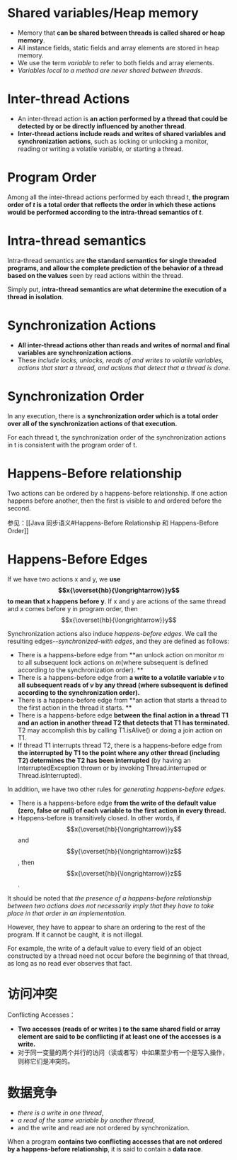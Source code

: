 # Shared variables/Heap memory
- Memory that **can be shared between threads is called shared or heap memory**.
- All instance fields, static fields and array elements are stored in heap memory. 
- We use the term *variable*  to refer to both fields and array elements. 
- *Variables local to a method are never shared between threads*.

# Inter-thread Actions
- An inter-thread action is **an action performed by a thread that could be detected by or be directly influenced by another thread**. 
- **Inter-thread actions include reads and writes of shared variables and synchronization actions**, such as locking or unlocking a monitor, reading or writing a volatile variable, or starting a thread.

# Program Order
Among all the inter-thread actions performed by each thread t, **the program order of *t* is a total order that reflects the order in which these actions would be performed according to the intra-thread semantics of *t***.

# Intra-thread semantics
Intra-thread semantics are **the standard semantics for single threaded programs, and allow the complete prediction of the behavior of a thread based on the values** seen by read actions within the thread.

Simply put, **intra-thread semantics are what determine the execution of a thread in isolation**.

# Synchronization Actions
- **All inter-thread actions other than reads and writes of normal and final variables are synchronization actions**. 
- These *include locks, unlocks, reads of and writes to volatile variables, actions that start a thread, and actions that detect that a thread is done*.

# Synchronization Order 
In any execution, there is a **synchronization order which is a total order over all of the synchronization actions of that execution.** 

For each thread t, the synchronization order of the synchronization actions in t is consistent with the program order of t.

# Happens-Before relationship
Two actions can be ordered by a happens-before relationship. If one action happens before another, then the first is visible to and ordered before the second.

参见：[[Java 同步语义#Happens-Before Relationship 和 Happens-Before Order]]

# Happens-Before Edges
If we have two actions x and y, we **use $$x{\overset{hb}{\longrightarrow}}y$$ to mean that x happens before y**.
If x and y are actions of the same thread and x comes before y in program order, then $$x{\overset{hb}{\longrightarrow}}y$$

Synchronization actions also induce *happens-before edges*. We call the resulting edges--*synchronized-with edges*, and they are defined as follows:
- There is a happens-before edge from **an unlock action on monitor *m* to all subsequent lock actions on *m*(where subsequent is defined according to the synchronization order). **
- There is a happens-before edge from **a write to a volatile variable *v* to all subsequent reads of *v* by any thread (where subsequent is defined according to the synchronization order).** 
- There is a happens-before edge from **an action that starts a thread to the first action in the thread it starts. **
- There is a happens-before edge **between the final action in a thread T1 and an action in another thread T2 that detects that T1 has terminated.** T2 may accomplish this by calling T1.isAlive() or doing a join action on T1. 
- If thread T1 interrupts thread T2, there is a happens-before edge from **the interrupted by T1 to the point where any other thread (including T2) determines the T2 has been interrupted** (by having an InterruptedException thrown or by invoking Thread.interruped or Thread.isInterrupted). 


In addition, we have two other rules for *generating happens-before edges*. 
- There is a happens-before edge **from the write of the default value (zero, false or null) of each variable to the first action in every thread.** 
- Happens-before is transitively closed. In other words, if $$x{\overset{hb}{\longrightarrow}}y$$ and $$y{\overset{hb}{\longrightarrow}}z$$, then $$x{\overset{hb}{\longrightarrow}}z$$.


It should be noted that *the presence of a happens-before relationship between two actions does not necessarily imply that they have to take place in that order in an implementation*.

However, they have to appear to share an ordering to the rest of the program. If it cannot be caught, it is not illegal. 

For example, the write of a default value to every field of an object constructed by a thread need not occur before the beginning of that thread, as long as no read ever observes that fact.


# 访问冲突
Conflicting Accesses：
- **Two accesses (reads of or writes ) to the same shared field or array element are said to be conflicting if at least one of the accesses is a write.**
- 对于同一变量的两个并行的访问（读或者写）中如果至少有一个是写入操作，则称它们是冲突的。

# 数据竞争
- *there is a write in one thread*, 
- *a read of the same variable by another thread*, 
- and the write and read are not ordered by synchronization.

When a program **contains two conflicting accesses that are not ordered by a happens-before relationship**, it is said to contain a **data race**. 